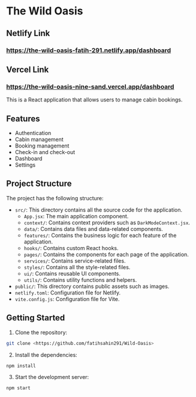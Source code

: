 # The Wild Oasis

## Netlify Link
### https://the-wild-oasis-fatih-291.netlify.app/dashboard

## Vercel Link
### https://the-wild-oasis-nine-sand.vercel.app/dashboard

This is a React application that allows users to manage cabin bookings.

## Features

- Authentication
- Cabin management
- Booking management
- Check-in and check-out
- Dashboard
- Settings

## Project Structure

The project has the following structure:

- `src/`: This directory contains all the source code for the application.
    - `App.jsx`: The main application component.
    - `context/`: Contains context providers such as `DarkModeContext.jsx`.
    - `data/`: Contains data files and data-related components.
    - `features/`: Contains the business logic for each feature of the application.
    - `hooks/`: Contains custom React hooks.
    - `pages/`: Contains the components for each page of the application.
    - `services/`: Contains service-related files.
    - `styles/`: Contains all the style-related files.
    - `ui/`: Contains reusable UI components.
    - `utils/`: Contains utility functions and helpers.
- `public/`: This directory contains public assets such as images.
- `netlify.toml`: Configuration file for Netlify.
- `vite.config.js`: Configuration file for Vite.

## Getting Started

1. Clone the repository:

```bash
git clone <https://github.com/fatihsahin291/Wild-Oasis>
```

2. Install the dependencies:

```bash
npm install
```

3. Start the development server:

```bash
npm start
```



